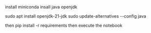 install miniconda
insall java openjdk

sudo apt install openjdk-21-jdk
sudo update-alternatives --config java


then pip install -r requirements
then execute the notebook

